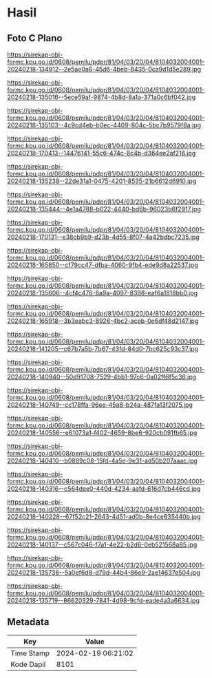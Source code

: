 # Hasil

## Foto C Plano

https://sirekap-obj-formc.kpu.go.id/0608/pemilu/pdpr/81/04/03/20/04/8104032004001-20240218-134912--2e5ae0a6-45d6-4beb-8435-0ca9d1d5e289.jpg

https://sirekap-obj-formc.kpu.go.id/0608/pemilu/pdpr/81/04/03/20/04/8104032004001-20240218-135016--5ece59af-9874-4b8d-8a1a-371a0c6bf042.jpg

https://sirekap-obj-formc.kpu.go.id/0608/pemilu/pdpr/81/04/03/20/04/8104032004001-20240218-135103--4c9cd4eb-b0ec-4409-804c-5bc7b9579f8a.jpg

https://sirekap-obj-formc.kpu.go.id/0608/pemilu/pdpr/81/04/03/20/04/8104032004001-20240218-170413--14476141-55c6-474c-8c4b-d364ee2af216.jpg

https://sirekap-obj-formc.kpu.go.id/0608/pemilu/pdpr/81/04/03/20/04/8104032004001-20240218-135238--22de31a1-0475-4201-8535-21b6612d6910.jpg

https://sirekap-obj-formc.kpu.go.id/0608/pemilu/pdpr/81/04/03/20/04/8104032004001-20240218-135444--4e1a4788-b022-4440-bd6b-96023b6f2917.jpg

https://sirekap-obj-formc.kpu.go.id/0608/pemilu/pdpr/81/04/03/20/04/8104032004001-20240218-170131--e38cb9b9-d23b-4d55-8f07-4a42bdbc7235.jpg

https://sirekap-obj-formc.kpu.go.id/0608/pemilu/pdpr/81/04/03/20/04/8104032004001-20240218-165850--cf79cc47-dfba-4060-9fb4-ede9d8a22537.jpg

https://sirekap-obj-formc.kpu.go.id/0608/pemilu/pdpr/81/04/03/20/04/8104032004001-20240218-135606--4cf4c476-6a9a-4097-8398-eaf6a1818bb0.jpg

https://sirekap-obj-formc.kpu.go.id/0608/pemilu/pdpr/81/04/03/20/04/8104032004001-20240218-165918--3b3eabc3-8926-4bc2-aceb-0e6df48d2147.jpg

https://sirekap-obj-formc.kpu.go.id/0608/pemilu/pdpr/81/04/03/20/04/8104032004001-20240218-141205--c67b7a5b-7b67-43fd-84d0-7bc625c93c37.jpg

https://sirekap-obj-formc.kpu.go.id/0608/pemilu/pdpr/81/04/03/20/04/8104032004001-20240218-140940--50d91708-7529-4bb1-97c6-0a02ff6f5c36.jpg

https://sirekap-obj-formc.kpu.go.id/0608/pemilu/pdpr/81/04/03/20/04/8104032004001-20240218-140749--cc178ffa-96ee-45a8-b24a-487fa13f2075.jpg

https://sirekap-obj-formc.kpu.go.id/0608/pemilu/pdpr/81/04/03/20/04/8104032004001-20240218-140556--e61073a1-f402-4659-8be6-920cb091fb65.jpg

https://sirekap-obj-formc.kpu.go.id/0608/pemilu/pdpr/81/04/03/20/04/8104032004001-20240218-140410--b0889c08-15fd-4a5e-9e31-ad50b207aaac.jpg

https://sirekap-obj-formc.kpu.go.id/0608/pemilu/pdpr/81/04/03/20/04/8104032004001-20240218-140316--c564dee0-440d-4234-aafd-616d7cb446cd.jpg

https://sirekap-obj-formc.kpu.go.id/0608/pemilu/pdpr/81/04/03/20/04/8104032004001-20240218-140228--67f52c21-2643-4d51-ad0b-8e4ce635440b.jpg

https://sirekap-obj-formc.kpu.go.id/0608/pemilu/pdpr/81/04/03/20/04/8104032004001-20240218-140137--c567c046-f7a1-4e22-b2d6-0eb521568a85.jpg

https://sirekap-obj-formc.kpu.go.id/0608/pemilu/pdpr/81/04/03/20/04/8104032004001-20240218-135736--5a0ef6d8-d79d-44b4-86e9-2ae14637e504.jpg

https://sirekap-obj-formc.kpu.go.id/0608/pemilu/pdpr/81/04/03/20/04/8104032004001-20240218-135719--86620329-7841-4d98-9cfd-eade4a3a6634.jpg


## Metadata

| Key        | Value               |
| ---------- | ------------------- |
| Time Stamp | 2024-02-19 06:21:02 |
| Kode Dapil | 8101                |



